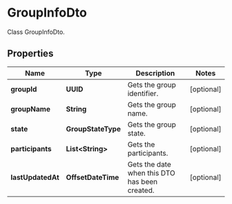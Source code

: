 

# GroupInfoDto

Class GroupInfoDto.

## Properties

| Name | Type | Description | Notes |
|------------ | ------------- | ------------- | -------------|
|**groupId** | **UUID** | Gets the group identifier. |  [optional] |
|**groupName** | **String** | Gets the group name. |  [optional] |
|**state** | **GroupStateType** | Gets the group state. |  [optional] |
|**participants** | **List&lt;String&gt;** | Gets the participants. |  [optional] |
|**lastUpdatedAt** | **OffsetDateTime** | Gets the date when this DTO has been created. |  [optional] |



